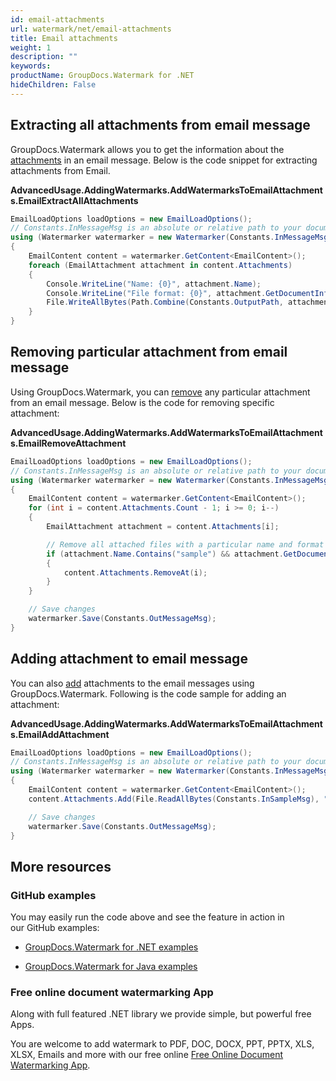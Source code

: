 ```yaml
---
id: email-attachments
url: watermark/net/email-attachments
title: Email attachments
weight: 1
description: ""
keywords: 
productName: GroupDocs.Watermark for .NET
hideChildren: False
---
```

## Extracting all attachments from email message

GroupDocs.Watermark allows you to get the information about the [attachments](https://apireference.groupdocs.com/net/watermark/groupdocs.watermark.contents.email/emailcontent/properties/attachments) in an email message. Below is the code snippet for extracting attachments from Email.

**AdvancedUsage.AddingWatermarks.AddWatermarksToEmailAttachments.EmailExtractAllAttachments**

```csharp
EmailLoadOptions loadOptions = new EmailLoadOptions();
// Constants.InMessageMsg is an absolute or relative path to your document. Ex: @"C:\Docs\message.msg"
using (Watermarker watermarker = new Watermarker(Constants.InMessageMsg, loadOptions))
{
    EmailContent content = watermarker.GetContent<EmailContent>();
    foreach (EmailAttachment attachment in content.Attachments)
    {
        Console.WriteLine("Name: {0}", attachment.Name);
        Console.WriteLine("File format: {0}", attachment.GetDocumentInfo().FileType);
        File.WriteAllBytes(Path.Combine(Constants.OutputPath, attachment.Name), attachment.Content);
    }
}
```

## Removing particular attachment from email message

Using GroupDocs.Watermark, you can [remove](https://apireference.groupdocs.com/net/watermark/groupdocs.watermark.common.removeonlylistbase/1/methods/removeat) any particular attachment from an email message. Below is the code for removing specific attachment:

**AdvancedUsage.AddingWatermarks.AddWatermarksToEmailAttachments.EmailRemoveAttachment**

```csharp
EmailLoadOptions loadOptions = new EmailLoadOptions();
// Constants.InMessageMsg is an absolute or relative path to your document. Ex: @"C:\Docs\message.msg"
using (Watermarker watermarker = new Watermarker(Constants.InMessageMsg, loadOptions))
{
    EmailContent content = watermarker.GetContent<EmailContent>();
    for (int i = content.Attachments.Count - 1; i >= 0; i--)
    {
        EmailAttachment attachment = content.Attachments[i];

        // Remove all attached files with a particular name and format
        if (attachment.Name.Contains("sample") && attachment.GetDocumentInfo().FileType == FileType.DOCX)
        {
            content.Attachments.RemoveAt(i);
        }
    }

    // Save changes
    watermarker.Save(Constants.OutMessageMsg);
}
```

## Adding attachment to email message

You can also [add](https://apireference.groupdocs.com/net/watermark/groupdocs.watermark.contents.email/emailattachmentcollection/methods/add) attachments to the email messages using GroupDocs.Watermark. Following is the code sample for adding an attachment:

**AdvancedUsage.AddingWatermarks.AddWatermarksToEmailAttachments.EmailAddAttachment**

```csharp
EmailLoadOptions loadOptions = new EmailLoadOptions();
// Constants.InMessageMsg is an absolute or relative path to your document. Ex: @"C:\Docs\message.msg"
using (Watermarker watermarker = new Watermarker(Constants.InMessageMsg, loadOptions))
{
    EmailContent content = watermarker.GetContent<EmailContent>();
    content.Attachments.Add(File.ReadAllBytes(Constants.InSampleMsg), "sample.msg");

    // Save changes
    watermarker.Save(Constants.OutMessageMsg);
}
```

## More resources

### GitHub examples

You may easily run the code above and see the feature in action in our GitHub examples:

*   [GroupDocs.Watermark for .NET examples](https://github.com/groupdocs-watermark/GroupDocs.Watermark-for-.NET)
    
*   [GroupDocs.Watermark for Java examples](https://github.com/groupdocs-watermark/GroupDocs.Watermark-for-Java)
    

### Free online document watermarking App

Along with full featured .NET library we provide simple, but powerful free Apps.

You are welcome to add watermark to PDF, DOC, DOCX, PPT, PPTX, XLS, XLSX, Emails and more with our free online [Free Online Document Watermarking App](https://products.groupdocs.app/watermark).
